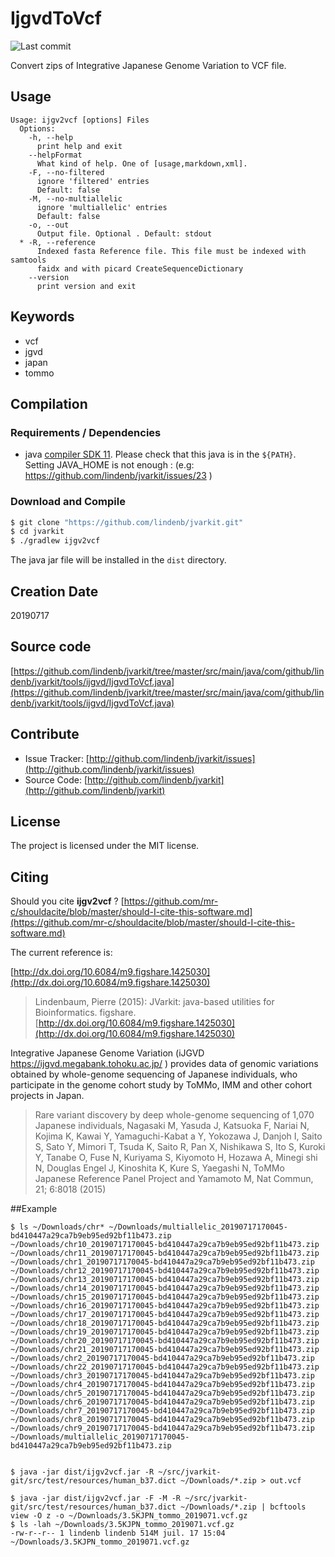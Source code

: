 # IjgvdToVcf

![Last commit](https://img.shields.io/github/last-commit/lindenb/jvarkit.png)

Convert zips of Integrative Japanese Genome Variation to VCF file.


## Usage

```
Usage: ijgv2vcf [options] Files
  Options:
    -h, --help
      print help and exit
    --helpFormat
      What kind of help. One of [usage,markdown,xml].
    -F, --no-filtered
      ignore 'filtered' entries
      Default: false
    -M, --no-multiallelic
      ignore 'multiallelic' entries
      Default: false
    -o, --out
      Output file. Optional . Default: stdout
  * -R, --reference
      Indexed fasta Reference file. This file must be indexed with samtools 
      faidx and with picard CreateSequenceDictionary
    --version
      print version and exit

```


## Keywords

 * vcf
 * jgvd
 * japan
 * tommo


## Compilation

### Requirements / Dependencies

* java [compiler SDK 11](https://jdk.java.net/11/). Please check that this java is in the `${PATH}`. Setting JAVA_HOME is not enough : (e.g: https://github.com/lindenb/jvarkit/issues/23 )


### Download and Compile

```bash
$ git clone "https://github.com/lindenb/jvarkit.git"
$ cd jvarkit
$ ./gradlew ijgv2vcf
```

The java jar file will be installed in the `dist` directory.


## Creation Date

20190717

## Source code 

[https://github.com/lindenb/jvarkit/tree/master/src/main/java/com/github/lindenb/jvarkit/tools/ijgvd/IjgvdToVcf.java](https://github.com/lindenb/jvarkit/tree/master/src/main/java/com/github/lindenb/jvarkit/tools/ijgvd/IjgvdToVcf.java)


## Contribute

- Issue Tracker: [http://github.com/lindenb/jvarkit/issues](http://github.com/lindenb/jvarkit/issues)
- Source Code: [http://github.com/lindenb/jvarkit](http://github.com/lindenb/jvarkit)

## License

The project is licensed under the MIT license.

## Citing

Should you cite **ijgv2vcf** ? [https://github.com/mr-c/shouldacite/blob/master/should-I-cite-this-software.md](https://github.com/mr-c/shouldacite/blob/master/should-I-cite-this-software.md)

The current reference is:

[http://dx.doi.org/10.6084/m9.figshare.1425030](http://dx.doi.org/10.6084/m9.figshare.1425030)

> Lindenbaum, Pierre (2015): JVarkit: java-based utilities for Bioinformatics. figshare.
> [http://dx.doi.org/10.6084/m9.figshare.1425030](http://dx.doi.org/10.6084/m9.figshare.1425030)


Integrative Japanese Genome Variation (iJGVD https://ijgvd.megabank.tohoku.ac.jp/ ) provides data of genomic variations obtained by whole-genome sequencing of Japanese individuals, who participate in the genome cohort study by ToMMo, IMM and other cohort projects in Japan.

> Rare variant discovery by deep whole-genome sequencing of 1,070 Japanese individuals, Nagasaki M, Yasuda J, Katsuoka F, Nariai N, Kojima K, Kawai Y, Yamaguchi-Kabat
a Y, Yokozawa J, Danjoh I, Saito S, Sato Y, Mimori T, Tsuda K, Saito R, Pan X, Nishikawa S, Ito S, Kuroki Y, Tanabe O, Fuse N, Kuriyama S, Kiyomoto H, Hozawa A, Minegi
shi N, Douglas Engel J, Kinoshita K, Kure S, Yaegashi N, ToMMo Japanese Reference Panel Project and Yamamoto M, Nat Commun, 21; 6:8018 (2015) 


##Example


```
$ ls ~/Downloads/chr* ~/Downloads/multiallelic_20190717170045-bd410447a29ca7b9eb95ed92bf11b473.zip 
~/Downloads/chr10_20190717170045-bd410447a29ca7b9eb95ed92bf11b473.zip
~/Downloads/chr11_20190717170045-bd410447a29ca7b9eb95ed92bf11b473.zip
~/Downloads/chr1_20190717170045-bd410447a29ca7b9eb95ed92bf11b473.zip
~/Downloads/chr12_20190717170045-bd410447a29ca7b9eb95ed92bf11b473.zip
~/Downloads/chr13_20190717170045-bd410447a29ca7b9eb95ed92bf11b473.zip
~/Downloads/chr14_20190717170045-bd410447a29ca7b9eb95ed92bf11b473.zip
~/Downloads/chr15_20190717170045-bd410447a29ca7b9eb95ed92bf11b473.zip
~/Downloads/chr16_20190717170045-bd410447a29ca7b9eb95ed92bf11b473.zip
~/Downloads/chr17_20190717170045-bd410447a29ca7b9eb95ed92bf11b473.zip
~/Downloads/chr18_20190717170045-bd410447a29ca7b9eb95ed92bf11b473.zip
~/Downloads/chr19_20190717170045-bd410447a29ca7b9eb95ed92bf11b473.zip
~/Downloads/chr20_20190717170045-bd410447a29ca7b9eb95ed92bf11b473.zip
~/Downloads/chr21_20190717170045-bd410447a29ca7b9eb95ed92bf11b473.zip
~/Downloads/chr2_20190717170045-bd410447a29ca7b9eb95ed92bf11b473.zip
~/Downloads/chr22_20190717170045-bd410447a29ca7b9eb95ed92bf11b473.zip
~/Downloads/chr3_20190717170045-bd410447a29ca7b9eb95ed92bf11b473.zip
~/Downloads/chr4_20190717170045-bd410447a29ca7b9eb95ed92bf11b473.zip
~/Downloads/chr5_20190717170045-bd410447a29ca7b9eb95ed92bf11b473.zip
~/Downloads/chr6_20190717170045-bd410447a29ca7b9eb95ed92bf11b473.zip
~/Downloads/chr7_20190717170045-bd410447a29ca7b9eb95ed92bf11b473.zip
~/Downloads/chr8_20190717170045-bd410447a29ca7b9eb95ed92bf11b473.zip
~/Downloads/chr9_20190717170045-bd410447a29ca7b9eb95ed92bf11b473.zip
~/Downloads/multiallelic_20190717170045-bd410447a29ca7b9eb95ed92bf11b473.zip


$ java -jar dist/ijgv2vcf.jar -R ~/src/jvarkit-git/src/test/resources/human_b37.dict ~/Downloads/*.zip > out.vcf

$ java -jar dist/ijgv2vcf.jar -F -M -R ~/src/jvarkit-git/src/test/resources/human_b37.dict ~/Downloads/*.zip | bcftools view -O z -o ~/Downloads/3.5KJPN_tommo_2019071.vcf.gz
$ ls -lah ~/Downloads/3.5KJPN_tommo_2019071.vcf.gz
-rw-r--r-- 1 lindenb lindenb 514M juil. 17 15:04 ~/Downloads/3.5KJPN_tommo_2019071.vcf.gz
```

